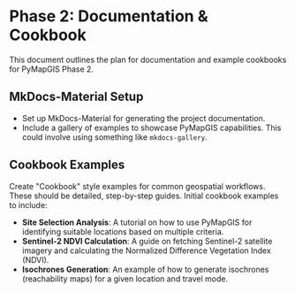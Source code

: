 # Phase 2: Documentation & Cookbook

This document outlines the plan for documentation and example cookbooks for PyMapGIS Phase 2.

## MkDocs-Material Setup

- Set up MkDocs-Material for generating the project documentation.
- Include a gallery of examples to showcase PyMapGIS capabilities. This could involve using something like `mkdocs-gallery`.

## Cookbook Examples

Create "Cookbook" style examples for common geospatial workflows. These should be detailed, step-by-step guides.
Initial cookbook examples to include:
- **Site Selection Analysis**: A tutorial on how to use PyMapGIS for identifying suitable locations based on multiple criteria.
- **Sentinel-2 NDVI Calculation**: A guide on fetching Sentinel-2 satellite imagery and calculating the Normalized Difference Vegetation Index (NDVI).
- **Isochrones Generation**: An example of how to generate isochrones (reachability maps) for a given location and travel mode.
